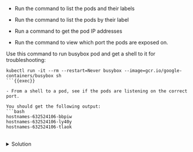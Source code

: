 - Run the command to list the pods and their labels

- Run the command to list the pods by their label

- Run a command to get the pod IP addresses

- Run the command to view which port the pods are exposed on.

Use this command to run busybox pod and get a shell to it for troubleshooting:
```
kubectl run -it --rm --restart=Never busybox --image=gcr.io/google-containers/busybox sh
```{{exec}}

- From a shell to a pod, see if the pods are listening on the correct port.

You should get the following output:
```bash
hostnames-632524106-bbpiw
hostnames-632524106-ly40y
hostnames-632524106-tlaok
```

<br>
<details><summary>Solution</summary>
<br>

```plain
# get the pod labels
kubectl get po --show-labels
```{{exec}}

```plain
# list the pods by their label
kubectl get pods -l app=hostnames
```{{exec}}

```plain
# get the pod IPs
kubectl get po -o wide
```{{exec}}

```plain
# from inside the 'busybox' pod, see if the pods are responding on port 9376
for ep in 10.244.0.5:9376 10.244.0.6:9376 10.244.0.7:9376; do
    wget -qO- $ep
done
```{{copy}}

</details>
